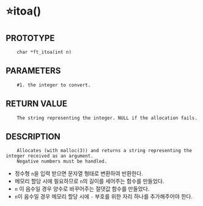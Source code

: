 ⭐itoa()
===================

PROTOTYPE
----------
        char *ft_itoa(int n)
        
PARAMETERS
----------
        #1. the integer to convert.
        
RETURN VALUE
-----------
        The string representing the integer. NULL if the allocation fails.

DESCRIPTION
-----------
        Allocates (with malloc(3)) and returns a string representing the integer received as an argument.
        Negative numbers must be handled.

* 정수형 `n`을 입력 받으면 문자열 형태로 변환하여 반환한다.
* 메모리 할당 시에 필요하므로 `n`의 길이를 세어주는 함수를 만들었다.
* `n` 이 음수일 경우 양수로 바꾸어주는 절댓값 함수를 만들었다.
* `n`이 음수일 경우 메모리 할당 시에 `-` 부호를 위한 자리 하나를 추가해주어야 한다.
</br>
</br>
</br>
</br>
</br>
